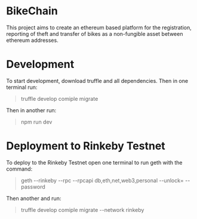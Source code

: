 # BikeChain

This project aims to create an ethereum based platform for the registration,
reporting of theft and transfer of bikes as a non-fungible asset between ethereum addresses.

# Development

To start development, download truffle and all dependencies. Then in one terminal run:

> truffle develop
> comiple
> migrate

Then in another run:

> npm run dev

# Deployment to Rinkeby Testnet

To deploy to the Rinkeby Testnet open one terminal to run geth with the command:

> geth --rinkeby --rpc --rpcapi db,eth,net,web3,personal --unlock=<Rinkeby Account> --password <file storing password>

Then another and run:

> truffle develop
> comiple
> migrate --network rinkeby
